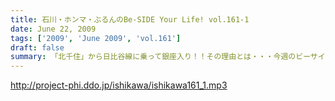 ```yaml
---
title: 石川・ホンマ・ぶるんのBe-SIDE Your Life! vol.161-1
date: June 22, 2009
tags: ['2009', 'June 2009', 'vol.161']
draft: false
summary: 「北千住」から日比谷線に乗って銀座入り！！その理由とは・・・今週のビーサイＴＶを楽しみにしていただきたい！！NAMAE
---
```


http://project-phi.ddo.jp/ishikawa/ishikawa161_1.mp3